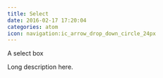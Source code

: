 ```yaml
---
title: Select
date: 2016-02-17 17:20:04
categories: atom
icon: navigation:ic_arrow_drop_down_circle_24px
---
```


A select box
<!-- more -->
Long description here.
